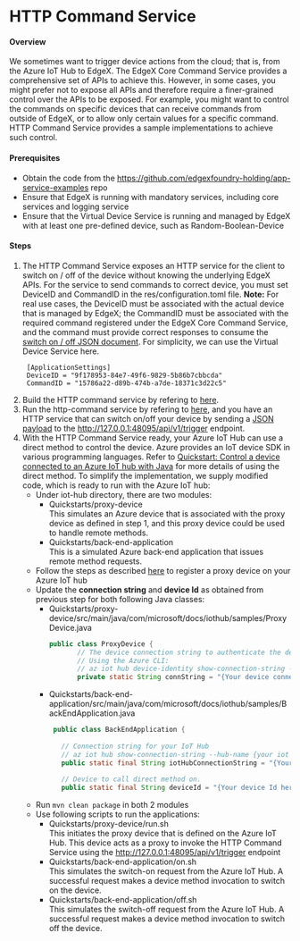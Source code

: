 # HTTP Command Service #

#### Overview ####

We sometimes want to trigger device actions from the cloud; that is, from the Azure IoT Hub to EdgeX. The EdgeX Core Command Service provides a comprehensive set of APIs to achieve this. However, in some cases, you might prefer not to expose all APIs and therefore require a finer-grained control over the APIs to be exposed. For example, you might want to control the commands on specific devices that can receive commands from outside of EdgeX, or to allow only certain values for a specific command.  HTTP Command Service provides a sample implementations to achieve such control.

#### Prerequisites ####

* Obtain the code from the https://github.com/edgexfoundry-holding/app-service-examples repo
* Ensure that EdgeX is running with mandatory services, including core services and logging service
* Ensure that the Virtual Device Service is running and managed by EdgeX with at least one pre-defined device, such as Random-Boolean-Device

#### Steps ####

1. The HTTP Command Service exposes an HTTP service for the client to switch on / off of the device without knowing the underlying EdgeX APIs. For the service to send commands to correct device, you must set DeviceID and CommandID in the res/configuration.toml file. 
   **Note:** For real use cases, the DeviceID must be associated with the actual device that is managed by EdgeX; the CommandID must be associated with the required command registered under the EdgeX Core Command Service, and the command must provide correct responses to consume the [switch on / off JSON document](https://github.com/edgexfoundry-holding/app-service-examples/blob/master/app-services/http-command-service/status-on-request.json). For simplicity, we can use the Virtual Device Service here.
    ```
     [ApplicationSettings]
     DeviceID = "9f178953-84e7-49f6-9829-5b86b7cbbcda"
     CommandID = "15786a22-d89b-474b-a7de-18371c3d22c5"
    ```
2. Build the HTTP command service by refering to [here](https://github.com/edgexfoundry-holding/app-service-examples#building-examples). 
3. Run the http-command service by refering to [here](https://github.com/edgexfoundry-holding/app-service-examples#running-an-example), and you have an HTTP service that can switch on/off your device by sending a [JSON payload](https://github.com/edgexfoundry-holding/app-service-examples/blob/master/app-services/http-command-service/status-on-request.json) to the http://127.0.0.1:48095/api/v1/trigger endpoint.
4. With the HTTP Command Service ready, your Azure IoT Hub can use a direct method to control the device. Azure provides an IoT device SDK in various programming languages. Refer to [Quickstart: Control a device connected to an Azure IoT hub with Java](https://docs.microsoft.com/en-us/azure/iot-hub/quickstart-control-device-java) for more details of using the direct method.  To simplify the implementation, we supply modified code, which is ready to run with the Azure IoT hub:
   * Under iot-hub directory, there are two modules:
     * Quickstarts/proxy-device<br>
       This simulates an Azure device that is associated with the proxy device as defined in step 1, and this proxy device could be used to handle remote methods.
     * Quickstarts/back-end-application<br>
       This is a simulated Azure back-end application that issues remote method requests.
   * Follow the steps as described [here](https://docs.microsoft.com/en-us/azure/iot-hub/quickstart-control-device-java#register-a-device) to register a proxy device on your Azure IoT hub
   * Update the **connection string** and **device Id** as obtained from previous step for both following Java classes:
     * Quickstarts/proxy-device/src/main/java/com/microsoft/docs/iothub/samples/ProxyDevice.java<br>
       ```java
       public class ProxyDevice {
              // The device connection string to authenticate the device with your IoT hub.
              // Using the Azure CLI:
              // az iot hub device-identity show-connection-string --hub-name {YourIoTHubName} --device-id {YourDeviceId} --output table
              private static String connString = "{Your device connection string here}";
       ```
     * Quickstarts/back-end-application/src/main/java/com/microsoft/docs/iothub/samples/BackEndApplication.java<br>
       ```java
        public class BackEndApplication {
         
          // Connection string for your IoT Hub
          // az iot hub show-connection-string --hub-name {your iot hub name} --policy-name service
          public static final String iotHubConnectionString = "{Your service connection string here}";
           
          // Device to call direct method on.
          public static final String deviceId = "{Your device Id here}";
       ```
   * Run ``mvn clean package`` in both 2 modules
   * Use following scripts to run the applications:
     * Quickstarts/proxy-device/run.sh<br>
       This initiates the proxy device that is defined on the Azure IoT Hub. This device acts as a proxy to invoke the HTTP Command Service using the http://127.0.0.1:48095/api/v1/trigger endpoint
     * Quickstarts/back-end-application/on.sh<br>
       This simulates the switch-on request from the Azure IoT Hub. A successful request makes a device method invocation to switch on the device.
     * Quickstarts/back-end-application/off.sh<br>
       This simulates the switch-off request from the Azure IoT Hub. A successful request makes a device method invocation to switch off the device.